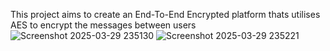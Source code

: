  This project aims to create an End-To-End Encrypted platform thats utilises AES to encrypt the messages between users
![Screenshot 2025-03-29 235130](https://github.com/user-attachments/assets/aea176de-1984-479a-b27a-3df7089bd6de)
![Screenshot 2025-03-29 235221](https://github.com/user-attachments/assets/e53364ca-48c0-496b-9aab-8a5d87d00bdf)
